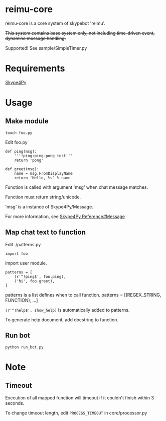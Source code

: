 reimu-core
==================
reimu-core is a core system of skypebot 'reimu'.

~~This system contains base system only, not including time-driven event, dynaminc message handling.~~

Supported! See sample/SimpleTimer.py


Requirements
==================
[Skype4Py](https://github.com/awahlig/skype4py)



Usage
============
## Make module

`touch foo.py`

Edit foo.py

```
def ping(msg):
    '''!ping:ping-pong test'''
    return 'pong'

def greet(msg):
    name = msg.FromDisplayName
    return 'Hello, %s' % name
```

Function is called with argument 'msg' when chat message matches.

Function must return string/unicode.

'msg' is a instance of Skype4Py/Message.

For more information, see [Skype4Py Reference#Message](http://skype4py.sourceforge.net/doc/html/Skype4Py.chat.ChatMessage-class.html)


## Map chat text to function

Edit ./patterns.py

```
import foo
```

import user module.

```
patterns = [
    (r'^!ping$', foo.ping),
    ('hi', foo.greet),
]
```

patterns is a list defines when to call function.
patterns = [(REGEX_STRING, FUNCTION), ...]

`(r'^!help$', show_help)` is automatically added to patterns.

To generate help document, add docstring to function.

## Run bot

`python run_bot.py`


Note
================
## Timeout
Execution of all mapped function will timeout if it couldn't finish within 3 seconds.

To change timeout length, edit `PROCESS_TIMEOUT` in core/processor.py
